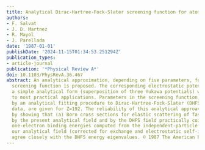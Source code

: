 ```yaml
---
title: Analytical Dirac-Hartree-Fock-Slater screening function for atoms (Z=192)
authors:
- F. Salvat
- J. D. Martnez
- R. Mayol
- J. Parellada
date: '1987-01-01'
publishDate: '2024-11-15T01:34:53.251294Z'
publication_types:
- article-journal
publication: '*Physical Review A*'
doi: 10.1103/PhysRevA.36.467
abstract: An analytical approximation, depending on five parameters, for the atomic
  screening function is proposed. The corresponding electrostatic potential takes
  a simple analytical form (superposition of three Yukawa potentials) well suited
  to most practical applications. Parameters in the screening function, determined
  by an analytical fitting procedure to Dirac-Hartree-Fock-Slater (DHFS) self-consistent
  data, are given for Z=192. The reliability of this analytical approach is demonstrated
  by showing that (a) Born cross sections for elastic scattering of fast charged particles
  by the present analytical field and by the DHFS field practically coincide and (b)
  one-electron binding energies computed from the independent-particle model with
  our analytical field (corrected for exchange and electrostatic self-interaction)
  agree closely with the DHFS energy eigenvalues. © 1987 The American Physical Society.
---
```

